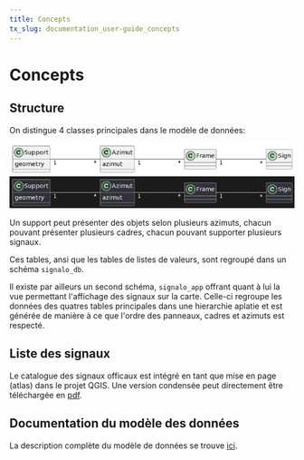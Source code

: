 ```yaml
---
title: Concepts
tx_slug: documentation_user-guide_concepts
---
```


# Concepts
## Structure

On distingue 4 classes principales dans le modèle de données:
<!--
https://www.plantuml.com/plantuml/duml/JSj12i8m48NX_PpYaQMGXJUe6o_G4uHsZ85CKYQJXOft5ws1hlw1RzxKBAXroPJvPh0AJV5kM9FoOgaMeYM7rZ3tRQjgU14GkGgRFkWzzF9CqdSCl_DBO-BE3jvxk9CRZ_JlaQuQX45xZZ2dM6ZYidR97m00
@startuml
left to right direction
class Support { geometry }
class Azimut { azimut }
Support "1" --- "*" Azimut
Azimut "1" --- "*" Frame
Frame "1" --- "*" Sign
@enduml
-->

![Classes](../assets/images/signalo_classes.png#only-light)
![Classes](../assets/images/signalo_classes_dark.png#only-dark)

Un support peut présenter des objets selon plusieurs azimuts, chacun pouvant présenter plusieurs cadres, chacun pouvant supporter plusieurs signaux.

Ces tables, ansi que les tables de listes de valeurs, sont regroupé dans un schéma `signalo_db`.

Il existe par ailleurs un second schéma, `signalo_app` offrant quant à lui la vue permettant l'affichage des signaux sur la carte. Celle-ci regroupe les données des quatres tables principales dans une hierarchie aplatie et est générée de manière à ce que l'ordre des panneaux, cadres et azimuts est respecté.

## Liste des signaux

Le catalogue des signaux officaux est intégré en tant que mise en page (atlas) dans le projet QGIS. Une version condensée peut directement être téléchargée en [pdf](https://raw.githubusercontent.com/opengisch/signalo/refs/heads/master/doc/official-sign-fr.pdf). 

## Documentation du modèle des données

La description complète du modèle de données se trouve [ici](https://www.signalo.ch/model-documentation).
